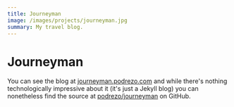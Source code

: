 ```yaml
---
title: Journeyman
image: /images/projects/journeyman.jpg
summary: My travel blog.
---
```


# Journeyman

You can see the blog at [journeyman.podrezo.com](https://journeyman.podrezo.com/) and while there's nothing technologically impressive about it (it's just a Jekyll blog) you can nonetheless find the source at [podrezo/journeyman](https://github.com/podrezo/journeyman) on GitHub.
